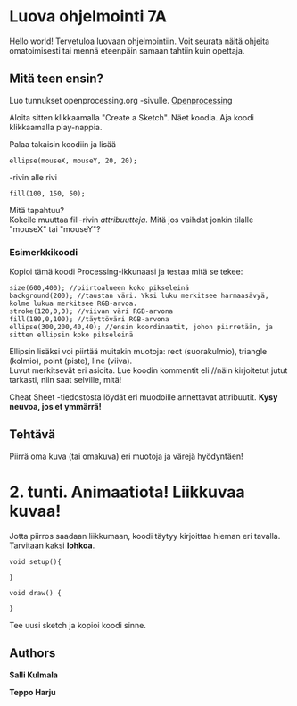 # Luova ohjelmointi 7A

Hello world! Tervetuloa luovaan ohjelmointiin.
Voit seurata näitä ohjeita omatoimisesti tai mennä eteenpäin samaan tahtiin kuin opettaja.

## Mitä teen ensin?

Luo tunnukset openprocessing.org -sivulle. [Openprocessing](http://www.openprocessing.org)
<p>Aloita sitten klikkaamalla "Create a Sketch". Näet koodia. Aja koodi klikkaamalla play-nappia. 
<p>Palaa takaisin koodiin ja lisää 

```
ellipse(mouseX, mouseY, 20, 20);
```
-rivin alle rivi 
```
fill(100, 150, 50);
```
Mitä tapahtuu?
<br>Kokeile muuttaa fill-rivin <i>attribuutteja</i>. Mitä jos vaihdat jonkin tilalle "mouseX" tai "mouseY"?

### Esimerkkikoodi

Kopioi tämä koodi Processing-ikkunaasi ja testaa mitä se tekee:

```
size(600,400); //piirtoalueen koko pikseleinä
background(200); //taustan väri. Yksi luku merkitsee harmaasävyä, kolme lukua merkitsee RGB-arvoa.
stroke(120,0,0); //viivan väri RGB-arvona
fill(180,0,100); //täyttöväri RGB-arvona
ellipse(300,200,40,40); //ensin koordinaatit, johon piirretään, ja sitten ellipsin koko pikseleinä
```
Ellipsin lisäksi voi piirtää muitakin muotoja: rect (suorakulmio), triangle (kolmio), point (piste), line (viiva).
<br>Luvut merkitsevät eri asioita. Lue koodin kommentit eli //näin kirjoitetut jutut tarkasti, niin saat selville, mitä!
<p>Cheat Sheet -tiedostosta löydät eri muodoille annettavat attribuutit. <b>Kysy neuvoa, jos et ymmärrä!</b>

## Tehtävä

Piirrä oma kuva (tai omakuva) eri muotoja ja värejä hyödyntäen! 

# 2. tunti. Animaatiota! Liikkuvaa kuvaa!

Jotta piirros saadaan liikkumaan, koodi täytyy kirjoittaa hieman eri tavalla. Tarvitaan kaksi <b>lohkoa</b>. 
```
void setup(){

}

void draw() {

}
```
Tee uusi sketch ja kopioi koodi sinne. 

## Authors

**Salli Kulmala** 

**Teppo Harju**

